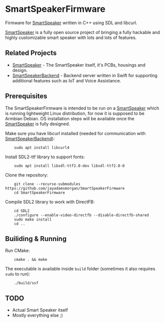 # SmartSpeakerFirmware

Firmware for [SmartSpeaker]() written in C++ using SDL and libcurl.

[SmartSpeaker]() is a fully open source project of bringing a fully hackable and highly customizable smart speaker with lots and lots of features.

## Related Projects

- [SmartSpeaker]() - The SmartSpeaker itself, it's PCBs, housings and design.
- [SmartSpeakerBackend](https://github.com/jayadamsmorgan/SmartSpeakerBackend) - Backend server written in Swift for supporting additional features such as IoT and Voice Assistance.

## Prerequisites

The SmartSpeakerFirmware is intended to be run on a [SmartSpeaker]() which is running lightweight Linux distribution, for now it is supposed to be Armbian Debian.
OS installation steps will be available once the [SmartSpeaker]() is fully designed.

Make sure you have libcurl installed (needed for communication with [SmartSpeakerBackend](https://github.com/jayadamsmorgan/SmartSpeakerBackend)):

```
    sudo apt install libcurl4
```

Install SDL2-ttf library to support fonts:

```
    sudo apt install libsdl-ttf2.0-dev libsdl-ttf2.0-0
```

Clone the repository:

```
    git clone --recurse-submodules https://github.com/jayadamsmorgan/SmartSpeakerFirmware
    cd SmartSpeakerFirmware
```

Compile SDL2 library to work with DirectFB:

```
    cd SDL2
    ./configure --enable-video-directfb --disable-directfb-shared
    sudo make install
    cd ..
```

## Builiding & Running

Run CMake:

```
    cmake . && make
```

The executable is available inside `build` folder (sometimes it also requires `sudo` to run):

```
    ./build/ssf
```

## TODO

- Actual Smart Speaker itself
- Mostly everything else ;)
